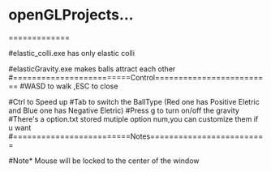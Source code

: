 # openGLProjects...
=============

#elastic_colli.exe has only elastic colli

#elasticGravity.exe makes balls attract each other
#=========================Control=========================
#WASD to walk ,ESC to close

#Ctrl to Speed up
#Tab to switch the BallType (Red one has Positive Eletric and Blue one has Negative Eletric)
#Press g to turn on/off the gravity
#There's a option.txt stored mutiple option num,you can customize them if u want 
#=========================Notes=========================

#Note* Mouse will be locked to the center of the window 
